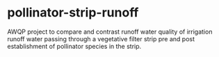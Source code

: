 # pollinator-strip-runoff
 AWQP project to compare and contrast runoff water quality of irrigation runoff water passing through a vegetative filter strip pre and post establishment of pollinator species in the strip.

